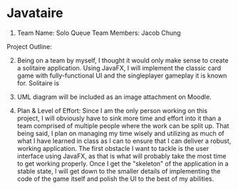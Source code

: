 # Javataire
1. Team Name: Solo Queue
   Team Members: Jacob Chung

Project Outline:

2. Being on a team by myself, I thought it would only make sense to create a solitaire application. Using JavaFX, I will implement the classic card game with fully-functional UI and the singleplayer gameplay it is known for. Solitaire is 

3. UML diagram will be included as an image attachment on Moodle.

4. Plan & Level of Effort: Since I am the only person working on this project, I will obviously have to sink more time and effort into it than a team comprised of multiple people where the work can be split up. That being said, I plan on managing my time wisely and utilizing as much of what I have learned in class as I can to ensure that I can deliver a robust, working application. The first obstacle I want to tackle is the user interface using JavaFX, as that is what will probably take the most time to get working properly. Once I get the "skeleton" of the application in a stable state, I will get down to the smaller details of implementing the code of the game itself and polish the UI to the best of my abilities.

